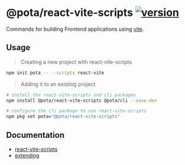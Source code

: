 # @pota/react-vite-scripts [![version](https://img.shields.io/npm/v/@pota/react-vite-scripts.svg?label=%20)](https://npmjs.org/package/@pota/react-vite-scripts)

Commands for building Frontend applications using [vite](https://github.com/vitejs/vite).

## Usage

> Creating a new project with react-vite-scripts

```bash
npm init pota -- --scripts react-vite
```

> Adding it to an existing project

```bash
# install the react-vite-scripts and cli packages
npm install @pota/react-vite-scripts @pota/cli --save-dev

# configure the cli package to use react-vite-scripts
npm pkg set pota="@pota/react-vite-scripts"
```

## Documentation

- [react-vite-scripts](https://mediamonks.github.io/pota/scripts/react-vite)
- [extending](https://github.com/mediamonks/pota/blob/main/core/cli/docs/extending.md)
